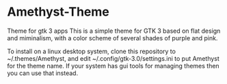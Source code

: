 # Amethyst-Theme
Theme for gtk 3 apps
This is a simple theme for GTK 3 based on flat design and miminalism, with a color scheme of several shades of purple and pink.

To install on a linux desktop system, clone this repository to ~/.themes/Amethyst, and edit ~/.config/gtk-3.0/settings.ini to put Amethyst for the theme name. If your system has gui tools for managing themes then you can use that instead.
